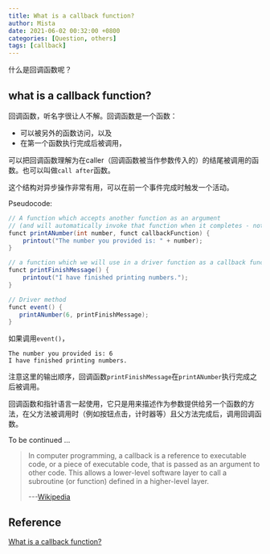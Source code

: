 ```yaml
---
title: What is a callback function?
author: Mista
date: 2021-06-02 00:32:00 +0800
categories: [Question, others]
tags: [callback]
---
```


什么是回调函数呢？

## what is a callback function?

回调函数，听名字很让人不解。回调函数是一个函数：

* 可以被另外的函数访问，以及
* 在第一个函数执行完成后被调用，

可以把回调函数理解为在caller（回调函数被当作参数传入的）的结尾被调用的函数。也可以叫做`call after`函数。

这个结构对异步操作非常有用，可以在前一个事件完成时触发一个活动。

Pseudocode:

```java
// A function which accepts another function as an argument
// (and will automatically invoke that function when it completes - note that there is no explicit call to callbackFunction)
funct printANumber(int number, funct callbackFunction) {
    printout("The number you provided is: " + number);
}

// a function which we will use in a driver function as a callback function
funct printFinishMessage() {
    printout("I have finished printing numbers.");
}

// Driver method
funct event() {
   printANumber(6, printFinishMessage);
}
```

如果调用`event()`，

```
The number you provided is: 6
I have finished printing numbers.
```

注意这里的输出顺序，回调函数`printFinishMessage`在`printANumber`执行完成之后被调用。

回调函数和指针语言一起使用，它只是用来描述作为参数提供给另一个函数的方法，在父方法被调用时（例如按钮点击，计时器等）且父方法完成后，调用回调函数。



To be continued ...

> In computer programming, a callback is a reference to executable code, or a piece of executable code, that is passed as an argument to other code. This allows a lower-level software layer to call a subroutine (or function) defined in a higher-level layer.
>
> ---[Wikipedia](https://en.wikipedia.org/wiki/Callback_(computer_science))

## Reference

[What is a callback function?](https://stackoverflow.com/questions/824234/what-is-a-callback-function)

